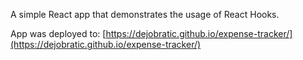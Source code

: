 A simple React app that demonstrates the usage of React Hooks. 

App was deployed to: [https://dejobratic.github.io/expense-tracker/](https://dejobratic.github.io/expense-tracker/)